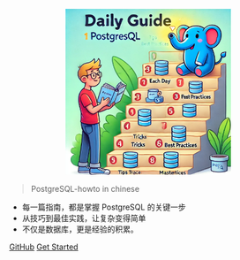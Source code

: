 <!-- _coverpage.md -->

<p align="center">
  <img src="./images/elephant.webp" alt="Logo" width="300" height="300">
</p>

> PostgreSQL-howto in chinese

- 每一篇指南，都是掌握 PostgreSQL 的关键一步
- 从技巧到最佳实践，让复杂变得简单 
- 不仅是数据库，更是经验的积累。 

[GitHub](https://github.com/xiongcccc/postgres-howto)
[Get Started](#docsify)
